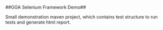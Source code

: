 ##GGA Selenium Framework Demo##

Small demonstration maven project, which contains test structure to run tests and generate html report.   